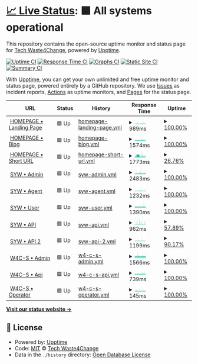 # [📈 Live Status](https://status.waste4change.com): <!--live status--> **🟩 All systems operational**

This repository contains the open-source uptime monitor and status page for [Tech Waste4Change](https://status.waste4change.com), powered by [Upptime](https://github.com/upptime/upptime).

[![Uptime CI](https://github.com/waste4change/upptime/workflows/Uptime%20CI/badge.svg)](https://github.com/waste4change/upptime/actions?query=workflow%3A%22Uptime+CI%22)
[![Response Time CI](https://github.com/waste4change/upptime/workflows/Response%20Time%20CI/badge.svg)](https://github.com/waste4change/upptime/actions?query=workflow%3A%22Response+Time+CI%22)
[![Graphs CI](https://github.com/waste4change/upptime/workflows/Graphs%20CI/badge.svg)](https://github.com/waste4change/upptime/actions?query=workflow%3A%22Graphs+CI%22)
[![Static Site CI](https://github.com/waste4change/upptime/workflows/Static%20Site%20CI/badge.svg)](https://github.com/waste4change/upptime/actions?query=workflow%3A%22Static+Site+CI%22)
[![Summary CI](https://github.com/waste4change/upptime/workflows/Summary%20CI/badge.svg)](https://github.com/waste4change/upptime/actions?query=workflow%3A%22Summary+CI%22)

With [Upptime](https://upptime.js.org), you can get your own unlimited and free uptime monitor and status page, powered entirely by a GitHub repository. We use [Issues](https://github.com/waste4change/upptime/issues) as incident reports, [Actions](https://github.com/waste4change/upptime/actions) as uptime monitors, and [Pages](https://status.waste4change.com) for the status page.

<!--start: status pages-->
<!-- This summary is generated by Upptime (https://github.com/upptime/upptime) -->
<!-- Do not edit this manually, your changes will be overwritten -->
<!-- prettier-ignore -->
| URL | Status | History | Response Time | Uptime |
| --- | ------ | ------- | ------------- | ------ |
| <img alt="" src="https://icons.duckduckgo.com/ip3/www.waste4change.com.ico" height="13"> [HOMEPAGE • Landing Page](https://www.waste4change.com) | 🟩 Up | [homepage-landing-page.yml](https://github.com/waste4change/upptime/commits/HEAD/history/homepage-landing-page.yml) | <details><summary><img alt="Response time graph" src="./graphs/homepage-landing-page/response-time-week.png" height="20"> 989ms</summary><br><a href="https://status.waste4change.com/history/homepage-landing-page"><img alt="Response time 989" src="https://img.shields.io/endpoint?url=https%3A%2F%2Fraw.githubusercontent.com%2Fwaste4change%2Fupptime%2FHEAD%2Fapi%2Fhomepage-landing-page%2Fresponse-time.json"></a><br><a href="https://status.waste4change.com/history/homepage-landing-page"><img alt="24-hour response time 947" src="https://img.shields.io/endpoint?url=https%3A%2F%2Fraw.githubusercontent.com%2Fwaste4change%2Fupptime%2FHEAD%2Fapi%2Fhomepage-landing-page%2Fresponse-time-day.json"></a><br><a href="https://status.waste4change.com/history/homepage-landing-page"><img alt="7-day response time 989" src="https://img.shields.io/endpoint?url=https%3A%2F%2Fraw.githubusercontent.com%2Fwaste4change%2Fupptime%2FHEAD%2Fapi%2Fhomepage-landing-page%2Fresponse-time-week.json"></a><br><a href="https://status.waste4change.com/history/homepage-landing-page"><img alt="30-day response time 989" src="https://img.shields.io/endpoint?url=https%3A%2F%2Fraw.githubusercontent.com%2Fwaste4change%2Fupptime%2FHEAD%2Fapi%2Fhomepage-landing-page%2Fresponse-time-month.json"></a><br><a href="https://status.waste4change.com/history/homepage-landing-page"><img alt="1-year response time 989" src="https://img.shields.io/endpoint?url=https%3A%2F%2Fraw.githubusercontent.com%2Fwaste4change%2Fupptime%2FHEAD%2Fapi%2Fhomepage-landing-page%2Fresponse-time-year.json"></a></details> | <details><summary><a href="https://status.waste4change.com/history/homepage-landing-page">100.00%</a></summary><a href="https://status.waste4change.com/history/homepage-landing-page"><img alt="All-time uptime 100.00%" src="https://img.shields.io/endpoint?url=https%3A%2F%2Fraw.githubusercontent.com%2Fwaste4change%2Fupptime%2FHEAD%2Fapi%2Fhomepage-landing-page%2Fuptime.json"></a><br><a href="https://status.waste4change.com/history/homepage-landing-page"><img alt="24-hour uptime 100.00%" src="https://img.shields.io/endpoint?url=https%3A%2F%2Fraw.githubusercontent.com%2Fwaste4change%2Fupptime%2FHEAD%2Fapi%2Fhomepage-landing-page%2Fuptime-day.json"></a><br><a href="https://status.waste4change.com/history/homepage-landing-page"><img alt="7-day uptime 100.00%" src="https://img.shields.io/endpoint?url=https%3A%2F%2Fraw.githubusercontent.com%2Fwaste4change%2Fupptime%2FHEAD%2Fapi%2Fhomepage-landing-page%2Fuptime-week.json"></a><br><a href="https://status.waste4change.com/history/homepage-landing-page"><img alt="30-day uptime 100.00%" src="https://img.shields.io/endpoint?url=https%3A%2F%2Fraw.githubusercontent.com%2Fwaste4change%2Fupptime%2FHEAD%2Fapi%2Fhomepage-landing-page%2Fuptime-month.json"></a><br><a href="https://status.waste4change.com/history/homepage-landing-page"><img alt="1-year uptime 100.00%" src="https://img.shields.io/endpoint?url=https%3A%2F%2Fraw.githubusercontent.com%2Fwaste4change%2Fupptime%2FHEAD%2Fapi%2Fhomepage-landing-page%2Fuptime-year.json"></a></details>
| <img alt="" src="https://icons.duckduckgo.com/ip3/waste4change.com.ico" height="13"> [HOMEPAGE • Blog](https://waste4change.com/blog) | 🟩 Up | [homepage-blog.yml](https://github.com/waste4change/upptime/commits/HEAD/history/homepage-blog.yml) | <details><summary><img alt="Response time graph" src="./graphs/homepage-blog/response-time-week.png" height="20"> 1574ms</summary><br><a href="https://status.waste4change.com/history/homepage-blog"><img alt="Response time 1574" src="https://img.shields.io/endpoint?url=https%3A%2F%2Fraw.githubusercontent.com%2Fwaste4change%2Fupptime%2FHEAD%2Fapi%2Fhomepage-blog%2Fresponse-time.json"></a><br><a href="https://status.waste4change.com/history/homepage-blog"><img alt="24-hour response time 1494" src="https://img.shields.io/endpoint?url=https%3A%2F%2Fraw.githubusercontent.com%2Fwaste4change%2Fupptime%2FHEAD%2Fapi%2Fhomepage-blog%2Fresponse-time-day.json"></a><br><a href="https://status.waste4change.com/history/homepage-blog"><img alt="7-day response time 1574" src="https://img.shields.io/endpoint?url=https%3A%2F%2Fraw.githubusercontent.com%2Fwaste4change%2Fupptime%2FHEAD%2Fapi%2Fhomepage-blog%2Fresponse-time-week.json"></a><br><a href="https://status.waste4change.com/history/homepage-blog"><img alt="30-day response time 1574" src="https://img.shields.io/endpoint?url=https%3A%2F%2Fraw.githubusercontent.com%2Fwaste4change%2Fupptime%2FHEAD%2Fapi%2Fhomepage-blog%2Fresponse-time-month.json"></a><br><a href="https://status.waste4change.com/history/homepage-blog"><img alt="1-year response time 1574" src="https://img.shields.io/endpoint?url=https%3A%2F%2Fraw.githubusercontent.com%2Fwaste4change%2Fupptime%2FHEAD%2Fapi%2Fhomepage-blog%2Fresponse-time-year.json"></a></details> | <details><summary><a href="https://status.waste4change.com/history/homepage-blog">100.00%</a></summary><a href="https://status.waste4change.com/history/homepage-blog"><img alt="All-time uptime 100.00%" src="https://img.shields.io/endpoint?url=https%3A%2F%2Fraw.githubusercontent.com%2Fwaste4change%2Fupptime%2FHEAD%2Fapi%2Fhomepage-blog%2Fuptime.json"></a><br><a href="https://status.waste4change.com/history/homepage-blog"><img alt="24-hour uptime 100.00%" src="https://img.shields.io/endpoint?url=https%3A%2F%2Fraw.githubusercontent.com%2Fwaste4change%2Fupptime%2FHEAD%2Fapi%2Fhomepage-blog%2Fuptime-day.json"></a><br><a href="https://status.waste4change.com/history/homepage-blog"><img alt="7-day uptime 100.00%" src="https://img.shields.io/endpoint?url=https%3A%2F%2Fraw.githubusercontent.com%2Fwaste4change%2Fupptime%2FHEAD%2Fapi%2Fhomepage-blog%2Fuptime-week.json"></a><br><a href="https://status.waste4change.com/history/homepage-blog"><img alt="30-day uptime 100.00%" src="https://img.shields.io/endpoint?url=https%3A%2F%2Fraw.githubusercontent.com%2Fwaste4change%2Fupptime%2FHEAD%2Fapi%2Fhomepage-blog%2Fuptime-month.json"></a><br><a href="https://status.waste4change.com/history/homepage-blog"><img alt="1-year uptime 100.00%" src="https://img.shields.io/endpoint?url=https%3A%2F%2Fraw.githubusercontent.com%2Fwaste4change%2Fupptime%2FHEAD%2Fapi%2Fhomepage-blog%2Fuptime-year.json"></a></details>
| <img alt="" src="https://icons.duckduckgo.com/ip3/w4c.id.ico" height="13"> [HOMEPAGE • Short URL](https://w4c.id/shorturl) | 🟩 Up | [homepage-short-url.yml](https://github.com/waste4change/upptime/commits/HEAD/history/homepage-short-url.yml) | <details><summary><img alt="Response time graph" src="./graphs/homepage-short-url/response-time-week.png" height="20"> 1773ms</summary><br><a href="https://status.waste4change.com/history/homepage-short-url"><img alt="Response time 1773" src="https://img.shields.io/endpoint?url=https%3A%2F%2Fraw.githubusercontent.com%2Fwaste4change%2Fupptime%2FHEAD%2Fapi%2Fhomepage-short-url%2Fresponse-time.json"></a><br><a href="https://status.waste4change.com/history/homepage-short-url"><img alt="24-hour response time 1292" src="https://img.shields.io/endpoint?url=https%3A%2F%2Fraw.githubusercontent.com%2Fwaste4change%2Fupptime%2FHEAD%2Fapi%2Fhomepage-short-url%2Fresponse-time-day.json"></a><br><a href="https://status.waste4change.com/history/homepage-short-url"><img alt="7-day response time 1773" src="https://img.shields.io/endpoint?url=https%3A%2F%2Fraw.githubusercontent.com%2Fwaste4change%2Fupptime%2FHEAD%2Fapi%2Fhomepage-short-url%2Fresponse-time-week.json"></a><br><a href="https://status.waste4change.com/history/homepage-short-url"><img alt="30-day response time 1773" src="https://img.shields.io/endpoint?url=https%3A%2F%2Fraw.githubusercontent.com%2Fwaste4change%2Fupptime%2FHEAD%2Fapi%2Fhomepage-short-url%2Fresponse-time-month.json"></a><br><a href="https://status.waste4change.com/history/homepage-short-url"><img alt="1-year response time 1773" src="https://img.shields.io/endpoint?url=https%3A%2F%2Fraw.githubusercontent.com%2Fwaste4change%2Fupptime%2FHEAD%2Fapi%2Fhomepage-short-url%2Fresponse-time-year.json"></a></details> | <details><summary><a href="https://status.waste4change.com/history/homepage-short-url">26.76%</a></summary><a href="https://status.waste4change.com/history/homepage-short-url"><img alt="All-time uptime 26.76%" src="https://img.shields.io/endpoint?url=https%3A%2F%2Fraw.githubusercontent.com%2Fwaste4change%2Fupptime%2FHEAD%2Fapi%2Fhomepage-short-url%2Fuptime.json"></a><br><a href="https://status.waste4change.com/history/homepage-short-url"><img alt="24-hour uptime 0.00%" src="https://img.shields.io/endpoint?url=https%3A%2F%2Fraw.githubusercontent.com%2Fwaste4change%2Fupptime%2FHEAD%2Fapi%2Fhomepage-short-url%2Fuptime-day.json"></a><br><a href="https://status.waste4change.com/history/homepage-short-url"><img alt="7-day uptime 26.76%" src="https://img.shields.io/endpoint?url=https%3A%2F%2Fraw.githubusercontent.com%2Fwaste4change%2Fupptime%2FHEAD%2Fapi%2Fhomepage-short-url%2Fuptime-week.json"></a><br><a href="https://status.waste4change.com/history/homepage-short-url"><img alt="30-day uptime 26.76%" src="https://img.shields.io/endpoint?url=https%3A%2F%2Fraw.githubusercontent.com%2Fwaste4change%2Fupptime%2FHEAD%2Fapi%2Fhomepage-short-url%2Fuptime-month.json"></a><br><a href="https://status.waste4change.com/history/homepage-short-url"><img alt="1-year uptime 26.76%" src="https://img.shields.io/endpoint?url=https%3A%2F%2Fraw.githubusercontent.com%2Fwaste4change%2Fupptime%2FHEAD%2Fapi%2Fhomepage-short-url%2Fuptime-year.json"></a></details>
| <img alt="" src="https://icons.duckduckgo.com/ip3/pwm.waste4change.com.ico" height="13"> [SYW • Admin](https://pwm.waste4change.com/poin/admin) | 🟩 Up | [syw-admin.yml](https://github.com/waste4change/upptime/commits/HEAD/history/syw-admin.yml) | <details><summary><img alt="Response time graph" src="./graphs/syw-admin/response-time-week.png" height="20"> 2483ms</summary><br><a href="https://status.waste4change.com/history/syw-admin"><img alt="Response time 2483" src="https://img.shields.io/endpoint?url=https%3A%2F%2Fraw.githubusercontent.com%2Fwaste4change%2Fupptime%2FHEAD%2Fapi%2Fsyw-admin%2Fresponse-time.json"></a><br><a href="https://status.waste4change.com/history/syw-admin"><img alt="24-hour response time 2392" src="https://img.shields.io/endpoint?url=https%3A%2F%2Fraw.githubusercontent.com%2Fwaste4change%2Fupptime%2FHEAD%2Fapi%2Fsyw-admin%2Fresponse-time-day.json"></a><br><a href="https://status.waste4change.com/history/syw-admin"><img alt="7-day response time 2483" src="https://img.shields.io/endpoint?url=https%3A%2F%2Fraw.githubusercontent.com%2Fwaste4change%2Fupptime%2FHEAD%2Fapi%2Fsyw-admin%2Fresponse-time-week.json"></a><br><a href="https://status.waste4change.com/history/syw-admin"><img alt="30-day response time 2483" src="https://img.shields.io/endpoint?url=https%3A%2F%2Fraw.githubusercontent.com%2Fwaste4change%2Fupptime%2FHEAD%2Fapi%2Fsyw-admin%2Fresponse-time-month.json"></a><br><a href="https://status.waste4change.com/history/syw-admin"><img alt="1-year response time 2483" src="https://img.shields.io/endpoint?url=https%3A%2F%2Fraw.githubusercontent.com%2Fwaste4change%2Fupptime%2FHEAD%2Fapi%2Fsyw-admin%2Fresponse-time-year.json"></a></details> | <details><summary><a href="https://status.waste4change.com/history/syw-admin">100.00%</a></summary><a href="https://status.waste4change.com/history/syw-admin"><img alt="All-time uptime 100.00%" src="https://img.shields.io/endpoint?url=https%3A%2F%2Fraw.githubusercontent.com%2Fwaste4change%2Fupptime%2FHEAD%2Fapi%2Fsyw-admin%2Fuptime.json"></a><br><a href="https://status.waste4change.com/history/syw-admin"><img alt="24-hour uptime 100.00%" src="https://img.shields.io/endpoint?url=https%3A%2F%2Fraw.githubusercontent.com%2Fwaste4change%2Fupptime%2FHEAD%2Fapi%2Fsyw-admin%2Fuptime-day.json"></a><br><a href="https://status.waste4change.com/history/syw-admin"><img alt="7-day uptime 100.00%" src="https://img.shields.io/endpoint?url=https%3A%2F%2Fraw.githubusercontent.com%2Fwaste4change%2Fupptime%2FHEAD%2Fapi%2Fsyw-admin%2Fuptime-week.json"></a><br><a href="https://status.waste4change.com/history/syw-admin"><img alt="30-day uptime 100.00%" src="https://img.shields.io/endpoint?url=https%3A%2F%2Fraw.githubusercontent.com%2Fwaste4change%2Fupptime%2FHEAD%2Fapi%2Fsyw-admin%2Fuptime-month.json"></a><br><a href="https://status.waste4change.com/history/syw-admin"><img alt="1-year uptime 100.00%" src="https://img.shields.io/endpoint?url=https%3A%2F%2Fraw.githubusercontent.com%2Fwaste4change%2Fupptime%2FHEAD%2Fapi%2Fsyw-admin%2Fuptime-year.json"></a></details>
| <img alt="" src="https://icons.duckduckgo.com/ip3/pwm.waste4change.com.ico" height="13"> [SYW • Agent](https://pwm.waste4change.com/poin/agent) | 🟩 Up | [syw-agent.yml](https://github.com/waste4change/upptime/commits/HEAD/history/syw-agent.yml) | <details><summary><img alt="Response time graph" src="./graphs/syw-agent/response-time-week.png" height="20"> 1232ms</summary><br><a href="https://status.waste4change.com/history/syw-agent"><img alt="Response time 1232" src="https://img.shields.io/endpoint?url=https%3A%2F%2Fraw.githubusercontent.com%2Fwaste4change%2Fupptime%2FHEAD%2Fapi%2Fsyw-agent%2Fresponse-time.json"></a><br><a href="https://status.waste4change.com/history/syw-agent"><img alt="24-hour response time 1220" src="https://img.shields.io/endpoint?url=https%3A%2F%2Fraw.githubusercontent.com%2Fwaste4change%2Fupptime%2FHEAD%2Fapi%2Fsyw-agent%2Fresponse-time-day.json"></a><br><a href="https://status.waste4change.com/history/syw-agent"><img alt="7-day response time 1232" src="https://img.shields.io/endpoint?url=https%3A%2F%2Fraw.githubusercontent.com%2Fwaste4change%2Fupptime%2FHEAD%2Fapi%2Fsyw-agent%2Fresponse-time-week.json"></a><br><a href="https://status.waste4change.com/history/syw-agent"><img alt="30-day response time 1232" src="https://img.shields.io/endpoint?url=https%3A%2F%2Fraw.githubusercontent.com%2Fwaste4change%2Fupptime%2FHEAD%2Fapi%2Fsyw-agent%2Fresponse-time-month.json"></a><br><a href="https://status.waste4change.com/history/syw-agent"><img alt="1-year response time 1232" src="https://img.shields.io/endpoint?url=https%3A%2F%2Fraw.githubusercontent.com%2Fwaste4change%2Fupptime%2FHEAD%2Fapi%2Fsyw-agent%2Fresponse-time-year.json"></a></details> | <details><summary><a href="https://status.waste4change.com/history/syw-agent">100.00%</a></summary><a href="https://status.waste4change.com/history/syw-agent"><img alt="All-time uptime 100.00%" src="https://img.shields.io/endpoint?url=https%3A%2F%2Fraw.githubusercontent.com%2Fwaste4change%2Fupptime%2FHEAD%2Fapi%2Fsyw-agent%2Fuptime.json"></a><br><a href="https://status.waste4change.com/history/syw-agent"><img alt="24-hour uptime 100.00%" src="https://img.shields.io/endpoint?url=https%3A%2F%2Fraw.githubusercontent.com%2Fwaste4change%2Fupptime%2FHEAD%2Fapi%2Fsyw-agent%2Fuptime-day.json"></a><br><a href="https://status.waste4change.com/history/syw-agent"><img alt="7-day uptime 100.00%" src="https://img.shields.io/endpoint?url=https%3A%2F%2Fraw.githubusercontent.com%2Fwaste4change%2Fupptime%2FHEAD%2Fapi%2Fsyw-agent%2Fuptime-week.json"></a><br><a href="https://status.waste4change.com/history/syw-agent"><img alt="30-day uptime 100.00%" src="https://img.shields.io/endpoint?url=https%3A%2F%2Fraw.githubusercontent.com%2Fwaste4change%2Fupptime%2FHEAD%2Fapi%2Fsyw-agent%2Fuptime-month.json"></a><br><a href="https://status.waste4change.com/history/syw-agent"><img alt="1-year uptime 100.00%" src="https://img.shields.io/endpoint?url=https%3A%2F%2Fraw.githubusercontent.com%2Fwaste4change%2Fupptime%2FHEAD%2Fapi%2Fsyw-agent%2Fuptime-year.json"></a></details>
| <img alt="" src="https://icons.duckduckgo.com/ip3/my.waste4change.com.ico" height="13"> [SYW • User](https://my.waste4change.com) | 🟩 Up | [syw-user.yml](https://github.com/waste4change/upptime/commits/HEAD/history/syw-user.yml) | <details><summary><img alt="Response time graph" src="./graphs/syw-user/response-time-week.png" height="20"> 1390ms</summary><br><a href="https://status.waste4change.com/history/syw-user"><img alt="Response time 1390" src="https://img.shields.io/endpoint?url=https%3A%2F%2Fraw.githubusercontent.com%2Fwaste4change%2Fupptime%2FHEAD%2Fapi%2Fsyw-user%2Fresponse-time.json"></a><br><a href="https://status.waste4change.com/history/syw-user"><img alt="24-hour response time 1371" src="https://img.shields.io/endpoint?url=https%3A%2F%2Fraw.githubusercontent.com%2Fwaste4change%2Fupptime%2FHEAD%2Fapi%2Fsyw-user%2Fresponse-time-day.json"></a><br><a href="https://status.waste4change.com/history/syw-user"><img alt="7-day response time 1390" src="https://img.shields.io/endpoint?url=https%3A%2F%2Fraw.githubusercontent.com%2Fwaste4change%2Fupptime%2FHEAD%2Fapi%2Fsyw-user%2Fresponse-time-week.json"></a><br><a href="https://status.waste4change.com/history/syw-user"><img alt="30-day response time 1390" src="https://img.shields.io/endpoint?url=https%3A%2F%2Fraw.githubusercontent.com%2Fwaste4change%2Fupptime%2FHEAD%2Fapi%2Fsyw-user%2Fresponse-time-month.json"></a><br><a href="https://status.waste4change.com/history/syw-user"><img alt="1-year response time 1390" src="https://img.shields.io/endpoint?url=https%3A%2F%2Fraw.githubusercontent.com%2Fwaste4change%2Fupptime%2FHEAD%2Fapi%2Fsyw-user%2Fresponse-time-year.json"></a></details> | <details><summary><a href="https://status.waste4change.com/history/syw-user">100.00%</a></summary><a href="https://status.waste4change.com/history/syw-user"><img alt="All-time uptime 100.00%" src="https://img.shields.io/endpoint?url=https%3A%2F%2Fraw.githubusercontent.com%2Fwaste4change%2Fupptime%2FHEAD%2Fapi%2Fsyw-user%2Fuptime.json"></a><br><a href="https://status.waste4change.com/history/syw-user"><img alt="24-hour uptime 100.00%" src="https://img.shields.io/endpoint?url=https%3A%2F%2Fraw.githubusercontent.com%2Fwaste4change%2Fupptime%2FHEAD%2Fapi%2Fsyw-user%2Fuptime-day.json"></a><br><a href="https://status.waste4change.com/history/syw-user"><img alt="7-day uptime 100.00%" src="https://img.shields.io/endpoint?url=https%3A%2F%2Fraw.githubusercontent.com%2Fwaste4change%2Fupptime%2FHEAD%2Fapi%2Fsyw-user%2Fuptime-week.json"></a><br><a href="https://status.waste4change.com/history/syw-user"><img alt="30-day uptime 100.00%" src="https://img.shields.io/endpoint?url=https%3A%2F%2Fraw.githubusercontent.com%2Fwaste4change%2Fupptime%2FHEAD%2Fapi%2Fsyw-user%2Fuptime-month.json"></a><br><a href="https://status.waste4change.com/history/syw-user"><img alt="1-year uptime 100.00%" src="https://img.shields.io/endpoint?url=https%3A%2F%2Fraw.githubusercontent.com%2Fwaste4change%2Fupptime%2FHEAD%2Fapi%2Fsyw-user%2Fuptime-year.json"></a></details>
| <img alt="" src="https://icons.duckduckgo.com/ip3/api.my.waste4change.com.ico" height="13"> [SYW • API](https://api.my.waste4change.com) | 🟩 Up | [syw-api.yml](https://github.com/waste4change/upptime/commits/HEAD/history/syw-api.yml) | <details><summary><img alt="Response time graph" src="./graphs/syw-api/response-time-week.png" height="20"> 962ms</summary><br><a href="https://status.waste4change.com/history/syw-api"><img alt="Response time 962" src="https://img.shields.io/endpoint?url=https%3A%2F%2Fraw.githubusercontent.com%2Fwaste4change%2Fupptime%2FHEAD%2Fapi%2Fsyw-api%2Fresponse-time.json"></a><br><a href="https://status.waste4change.com/history/syw-api"><img alt="24-hour response time 1049" src="https://img.shields.io/endpoint?url=https%3A%2F%2Fraw.githubusercontent.com%2Fwaste4change%2Fupptime%2FHEAD%2Fapi%2Fsyw-api%2Fresponse-time-day.json"></a><br><a href="https://status.waste4change.com/history/syw-api"><img alt="7-day response time 962" src="https://img.shields.io/endpoint?url=https%3A%2F%2Fraw.githubusercontent.com%2Fwaste4change%2Fupptime%2FHEAD%2Fapi%2Fsyw-api%2Fresponse-time-week.json"></a><br><a href="https://status.waste4change.com/history/syw-api"><img alt="30-day response time 962" src="https://img.shields.io/endpoint?url=https%3A%2F%2Fraw.githubusercontent.com%2Fwaste4change%2Fupptime%2FHEAD%2Fapi%2Fsyw-api%2Fresponse-time-month.json"></a><br><a href="https://status.waste4change.com/history/syw-api"><img alt="1-year response time 962" src="https://img.shields.io/endpoint?url=https%3A%2F%2Fraw.githubusercontent.com%2Fwaste4change%2Fupptime%2FHEAD%2Fapi%2Fsyw-api%2Fresponse-time-year.json"></a></details> | <details><summary><a href="https://status.waste4change.com/history/syw-api">57.89%</a></summary><a href="https://status.waste4change.com/history/syw-api"><img alt="All-time uptime 57.89%" src="https://img.shields.io/endpoint?url=https%3A%2F%2Fraw.githubusercontent.com%2Fwaste4change%2Fupptime%2FHEAD%2Fapi%2Fsyw-api%2Fuptime.json"></a><br><a href="https://status.waste4change.com/history/syw-api"><img alt="24-hour uptime 71.28%" src="https://img.shields.io/endpoint?url=https%3A%2F%2Fraw.githubusercontent.com%2Fwaste4change%2Fupptime%2FHEAD%2Fapi%2Fsyw-api%2Fuptime-day.json"></a><br><a href="https://status.waste4change.com/history/syw-api"><img alt="7-day uptime 57.89%" src="https://img.shields.io/endpoint?url=https%3A%2F%2Fraw.githubusercontent.com%2Fwaste4change%2Fupptime%2FHEAD%2Fapi%2Fsyw-api%2Fuptime-week.json"></a><br><a href="https://status.waste4change.com/history/syw-api"><img alt="30-day uptime 57.89%" src="https://img.shields.io/endpoint?url=https%3A%2F%2Fraw.githubusercontent.com%2Fwaste4change%2Fupptime%2FHEAD%2Fapi%2Fsyw-api%2Fuptime-month.json"></a><br><a href="https://status.waste4change.com/history/syw-api"><img alt="1-year uptime 57.89%" src="https://img.shields.io/endpoint?url=https%3A%2F%2Fraw.githubusercontent.com%2Fwaste4change%2Fupptime%2FHEAD%2Fapi%2Fsyw-api%2Fuptime-year.json"></a></details>
| <img alt="" src="https://icons.duckduckgo.com/ip3/apisyw.my.waste4change.com.ico" height="13"> [SYW • API 2](https://apisyw.my.waste4change.com/api) | 🟩 Up | [syw-api-2.yml](https://github.com/waste4change/upptime/commits/HEAD/history/syw-api-2.yml) | <details><summary><img alt="Response time graph" src="./graphs/syw-api-2/response-time-week.png" height="20"> 1199ms</summary><br><a href="https://status.waste4change.com/history/syw-api-2"><img alt="Response time 1199" src="https://img.shields.io/endpoint?url=https%3A%2F%2Fraw.githubusercontent.com%2Fwaste4change%2Fupptime%2FHEAD%2Fapi%2Fsyw-api-2%2Fresponse-time.json"></a><br><a href="https://status.waste4change.com/history/syw-api-2"><img alt="24-hour response time 1155" src="https://img.shields.io/endpoint?url=https%3A%2F%2Fraw.githubusercontent.com%2Fwaste4change%2Fupptime%2FHEAD%2Fapi%2Fsyw-api-2%2Fresponse-time-day.json"></a><br><a href="https://status.waste4change.com/history/syw-api-2"><img alt="7-day response time 1199" src="https://img.shields.io/endpoint?url=https%3A%2F%2Fraw.githubusercontent.com%2Fwaste4change%2Fupptime%2FHEAD%2Fapi%2Fsyw-api-2%2Fresponse-time-week.json"></a><br><a href="https://status.waste4change.com/history/syw-api-2"><img alt="30-day response time 1199" src="https://img.shields.io/endpoint?url=https%3A%2F%2Fraw.githubusercontent.com%2Fwaste4change%2Fupptime%2FHEAD%2Fapi%2Fsyw-api-2%2Fresponse-time-month.json"></a><br><a href="https://status.waste4change.com/history/syw-api-2"><img alt="1-year response time 1199" src="https://img.shields.io/endpoint?url=https%3A%2F%2Fraw.githubusercontent.com%2Fwaste4change%2Fupptime%2FHEAD%2Fapi%2Fsyw-api-2%2Fresponse-time-year.json"></a></details> | <details><summary><a href="https://status.waste4change.com/history/syw-api-2">90.17%</a></summary><a href="https://status.waste4change.com/history/syw-api-2"><img alt="All-time uptime 90.17%" src="https://img.shields.io/endpoint?url=https%3A%2F%2Fraw.githubusercontent.com%2Fwaste4change%2Fupptime%2FHEAD%2Fapi%2Fsyw-api-2%2Fuptime.json"></a><br><a href="https://status.waste4change.com/history/syw-api-2"><img alt="24-hour uptime 80.96%" src="https://img.shields.io/endpoint?url=https%3A%2F%2Fraw.githubusercontent.com%2Fwaste4change%2Fupptime%2FHEAD%2Fapi%2Fsyw-api-2%2Fuptime-day.json"></a><br><a href="https://status.waste4change.com/history/syw-api-2"><img alt="7-day uptime 90.17%" src="https://img.shields.io/endpoint?url=https%3A%2F%2Fraw.githubusercontent.com%2Fwaste4change%2Fupptime%2FHEAD%2Fapi%2Fsyw-api-2%2Fuptime-week.json"></a><br><a href="https://status.waste4change.com/history/syw-api-2"><img alt="30-day uptime 90.17%" src="https://img.shields.io/endpoint?url=https%3A%2F%2Fraw.githubusercontent.com%2Fwaste4change%2Fupptime%2FHEAD%2Fapi%2Fsyw-api-2%2Fuptime-month.json"></a><br><a href="https://status.waste4change.com/history/syw-api-2"><img alt="1-year uptime 90.17%" src="https://img.shields.io/endpoint?url=https%3A%2F%2Fraw.githubusercontent.com%2Fwaste4change%2Fupptime%2FHEAD%2Fapi%2Fsyw-api-2%2Fuptime-year.json"></a></details>
| <img alt="" src="https://icons.duckduckgo.com/ip3/admin.waste4change.com.ico" height="13"> [W4C-S • Admin](https://admin.waste4change.com) | 🟩 Up | [w4-c-s-admin.yml](https://github.com/waste4change/upptime/commits/HEAD/history/w4-c-s-admin.yml) | <details><summary><img alt="Response time graph" src="./graphs/w4-c-s-admin/response-time-week.png" height="20"> 1566ms</summary><br><a href="https://status.waste4change.com/history/w4-c-s-admin"><img alt="Response time 1566" src="https://img.shields.io/endpoint?url=https%3A%2F%2Fraw.githubusercontent.com%2Fwaste4change%2Fupptime%2FHEAD%2Fapi%2Fw4-c-s-admin%2Fresponse-time.json"></a><br><a href="https://status.waste4change.com/history/w4-c-s-admin"><img alt="24-hour response time 1546" src="https://img.shields.io/endpoint?url=https%3A%2F%2Fraw.githubusercontent.com%2Fwaste4change%2Fupptime%2FHEAD%2Fapi%2Fw4-c-s-admin%2Fresponse-time-day.json"></a><br><a href="https://status.waste4change.com/history/w4-c-s-admin"><img alt="7-day response time 1566" src="https://img.shields.io/endpoint?url=https%3A%2F%2Fraw.githubusercontent.com%2Fwaste4change%2Fupptime%2FHEAD%2Fapi%2Fw4-c-s-admin%2Fresponse-time-week.json"></a><br><a href="https://status.waste4change.com/history/w4-c-s-admin"><img alt="30-day response time 1566" src="https://img.shields.io/endpoint?url=https%3A%2F%2Fraw.githubusercontent.com%2Fwaste4change%2Fupptime%2FHEAD%2Fapi%2Fw4-c-s-admin%2Fresponse-time-month.json"></a><br><a href="https://status.waste4change.com/history/w4-c-s-admin"><img alt="1-year response time 1566" src="https://img.shields.io/endpoint?url=https%3A%2F%2Fraw.githubusercontent.com%2Fwaste4change%2Fupptime%2FHEAD%2Fapi%2Fw4-c-s-admin%2Fresponse-time-year.json"></a></details> | <details><summary><a href="https://status.waste4change.com/history/w4-c-s-admin">100.00%</a></summary><a href="https://status.waste4change.com/history/w4-c-s-admin"><img alt="All-time uptime 100.00%" src="https://img.shields.io/endpoint?url=https%3A%2F%2Fraw.githubusercontent.com%2Fwaste4change%2Fupptime%2FHEAD%2Fapi%2Fw4-c-s-admin%2Fuptime.json"></a><br><a href="https://status.waste4change.com/history/w4-c-s-admin"><img alt="24-hour uptime 100.00%" src="https://img.shields.io/endpoint?url=https%3A%2F%2Fraw.githubusercontent.com%2Fwaste4change%2Fupptime%2FHEAD%2Fapi%2Fw4-c-s-admin%2Fuptime-day.json"></a><br><a href="https://status.waste4change.com/history/w4-c-s-admin"><img alt="7-day uptime 100.00%" src="https://img.shields.io/endpoint?url=https%3A%2F%2Fraw.githubusercontent.com%2Fwaste4change%2Fupptime%2FHEAD%2Fapi%2Fw4-c-s-admin%2Fuptime-week.json"></a><br><a href="https://status.waste4change.com/history/w4-c-s-admin"><img alt="30-day uptime 100.00%" src="https://img.shields.io/endpoint?url=https%3A%2F%2Fraw.githubusercontent.com%2Fwaste4change%2Fupptime%2FHEAD%2Fapi%2Fw4-c-s-admin%2Fuptime-month.json"></a><br><a href="https://status.waste4change.com/history/w4-c-s-admin"><img alt="1-year uptime 100.00%" src="https://img.shields.io/endpoint?url=https%3A%2F%2Fraw.githubusercontent.com%2Fwaste4change%2Fupptime%2FHEAD%2Fapi%2Fw4-c-s-admin%2Fuptime-year.json"></a></details>
| <img alt="" src="https://icons.duckduckgo.com/ip3/api.waste4change.com.ico" height="13"> [W4C-S • Api](https://api.waste4change.com) | 🟩 Up | [w4-c-s-api.yml](https://github.com/waste4change/upptime/commits/HEAD/history/w4-c-s-api.yml) | <details><summary><img alt="Response time graph" src="./graphs/w4-c-s-api/response-time-week.png" height="20"> 739ms</summary><br><a href="https://status.waste4change.com/history/w4-c-s-api"><img alt="Response time 739" src="https://img.shields.io/endpoint?url=https%3A%2F%2Fraw.githubusercontent.com%2Fwaste4change%2Fupptime%2FHEAD%2Fapi%2Fw4-c-s-api%2Fresponse-time.json"></a><br><a href="https://status.waste4change.com/history/w4-c-s-api"><img alt="24-hour response time 716" src="https://img.shields.io/endpoint?url=https%3A%2F%2Fraw.githubusercontent.com%2Fwaste4change%2Fupptime%2FHEAD%2Fapi%2Fw4-c-s-api%2Fresponse-time-day.json"></a><br><a href="https://status.waste4change.com/history/w4-c-s-api"><img alt="7-day response time 739" src="https://img.shields.io/endpoint?url=https%3A%2F%2Fraw.githubusercontent.com%2Fwaste4change%2Fupptime%2FHEAD%2Fapi%2Fw4-c-s-api%2Fresponse-time-week.json"></a><br><a href="https://status.waste4change.com/history/w4-c-s-api"><img alt="30-day response time 739" src="https://img.shields.io/endpoint?url=https%3A%2F%2Fraw.githubusercontent.com%2Fwaste4change%2Fupptime%2FHEAD%2Fapi%2Fw4-c-s-api%2Fresponse-time-month.json"></a><br><a href="https://status.waste4change.com/history/w4-c-s-api"><img alt="1-year response time 739" src="https://img.shields.io/endpoint?url=https%3A%2F%2Fraw.githubusercontent.com%2Fwaste4change%2Fupptime%2FHEAD%2Fapi%2Fw4-c-s-api%2Fresponse-time-year.json"></a></details> | <details><summary><a href="https://status.waste4change.com/history/w4-c-s-api">100.00%</a></summary><a href="https://status.waste4change.com/history/w4-c-s-api"><img alt="All-time uptime 100.00%" src="https://img.shields.io/endpoint?url=https%3A%2F%2Fraw.githubusercontent.com%2Fwaste4change%2Fupptime%2FHEAD%2Fapi%2Fw4-c-s-api%2Fuptime.json"></a><br><a href="https://status.waste4change.com/history/w4-c-s-api"><img alt="24-hour uptime 100.00%" src="https://img.shields.io/endpoint?url=https%3A%2F%2Fraw.githubusercontent.com%2Fwaste4change%2Fupptime%2FHEAD%2Fapi%2Fw4-c-s-api%2Fuptime-day.json"></a><br><a href="https://status.waste4change.com/history/w4-c-s-api"><img alt="7-day uptime 100.00%" src="https://img.shields.io/endpoint?url=https%3A%2F%2Fraw.githubusercontent.com%2Fwaste4change%2Fupptime%2FHEAD%2Fapi%2Fw4-c-s-api%2Fuptime-week.json"></a><br><a href="https://status.waste4change.com/history/w4-c-s-api"><img alt="30-day uptime 100.00%" src="https://img.shields.io/endpoint?url=https%3A%2F%2Fraw.githubusercontent.com%2Fwaste4change%2Fupptime%2FHEAD%2Fapi%2Fw4-c-s-api%2Fuptime-month.json"></a><br><a href="https://status.waste4change.com/history/w4-c-s-api"><img alt="1-year uptime 100.00%" src="https://img.shields.io/endpoint?url=https%3A%2F%2Fraw.githubusercontent.com%2Fwaste4change%2Fupptime%2FHEAD%2Fapi%2Fw4-c-s-api%2Fuptime-year.json"></a></details>
| <img alt="" src="https://icons.duckduckgo.com/ip3/operator.waste4change.com.ico" height="13"> [W4C-S • Operator](https://operator.waste4change.com) | 🟩 Up | [w4-c-s-operator.yml](https://github.com/waste4change/upptime/commits/HEAD/history/w4-c-s-operator.yml) | <details><summary><img alt="Response time graph" src="./graphs/w4-c-s-operator/response-time-week.png" height="20"> 145ms</summary><br><a href="https://status.waste4change.com/history/w4-c-s-operator"><img alt="Response time 145" src="https://img.shields.io/endpoint?url=https%3A%2F%2Fraw.githubusercontent.com%2Fwaste4change%2Fupptime%2FHEAD%2Fapi%2Fw4-c-s-operator%2Fresponse-time.json"></a><br><a href="https://status.waste4change.com/history/w4-c-s-operator"><img alt="24-hour response time 132" src="https://img.shields.io/endpoint?url=https%3A%2F%2Fraw.githubusercontent.com%2Fwaste4change%2Fupptime%2FHEAD%2Fapi%2Fw4-c-s-operator%2Fresponse-time-day.json"></a><br><a href="https://status.waste4change.com/history/w4-c-s-operator"><img alt="7-day response time 145" src="https://img.shields.io/endpoint?url=https%3A%2F%2Fraw.githubusercontent.com%2Fwaste4change%2Fupptime%2FHEAD%2Fapi%2Fw4-c-s-operator%2Fresponse-time-week.json"></a><br><a href="https://status.waste4change.com/history/w4-c-s-operator"><img alt="30-day response time 145" src="https://img.shields.io/endpoint?url=https%3A%2F%2Fraw.githubusercontent.com%2Fwaste4change%2Fupptime%2FHEAD%2Fapi%2Fw4-c-s-operator%2Fresponse-time-month.json"></a><br><a href="https://status.waste4change.com/history/w4-c-s-operator"><img alt="1-year response time 145" src="https://img.shields.io/endpoint?url=https%3A%2F%2Fraw.githubusercontent.com%2Fwaste4change%2Fupptime%2FHEAD%2Fapi%2Fw4-c-s-operator%2Fresponse-time-year.json"></a></details> | <details><summary><a href="https://status.waste4change.com/history/w4-c-s-operator">100.00%</a></summary><a href="https://status.waste4change.com/history/w4-c-s-operator"><img alt="All-time uptime 100.00%" src="https://img.shields.io/endpoint?url=https%3A%2F%2Fraw.githubusercontent.com%2Fwaste4change%2Fupptime%2FHEAD%2Fapi%2Fw4-c-s-operator%2Fuptime.json"></a><br><a href="https://status.waste4change.com/history/w4-c-s-operator"><img alt="24-hour uptime 100.00%" src="https://img.shields.io/endpoint?url=https%3A%2F%2Fraw.githubusercontent.com%2Fwaste4change%2Fupptime%2FHEAD%2Fapi%2Fw4-c-s-operator%2Fuptime-day.json"></a><br><a href="https://status.waste4change.com/history/w4-c-s-operator"><img alt="7-day uptime 100.00%" src="https://img.shields.io/endpoint?url=https%3A%2F%2Fraw.githubusercontent.com%2Fwaste4change%2Fupptime%2FHEAD%2Fapi%2Fw4-c-s-operator%2Fuptime-week.json"></a><br><a href="https://status.waste4change.com/history/w4-c-s-operator"><img alt="30-day uptime 100.00%" src="https://img.shields.io/endpoint?url=https%3A%2F%2Fraw.githubusercontent.com%2Fwaste4change%2Fupptime%2FHEAD%2Fapi%2Fw4-c-s-operator%2Fuptime-month.json"></a><br><a href="https://status.waste4change.com/history/w4-c-s-operator"><img alt="1-year uptime 100.00%" src="https://img.shields.io/endpoint?url=https%3A%2F%2Fraw.githubusercontent.com%2Fwaste4change%2Fupptime%2FHEAD%2Fapi%2Fw4-c-s-operator%2Fuptime-year.json"></a></details>

<!--end: status pages-->

[**Visit our status website →**](https://status.waste4change.com)

## 📄 License

- Powered by: [Upptime](https://github.com/upptime/upptime)
- Code: [MIT](./LICENSE) © [Tech Waste4Change](https://status.waste4change.com)
- Data in the `./history` directory: [Open Database License](https://opendatacommons.org/licenses/odbl/1-0/)
